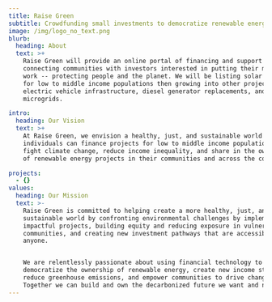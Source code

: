 ```yaml
---
title: Raise Green
subtitle: Crowdfunding small investments to democratize renewable energy ownership
image: /img/logo_no_text.png
blurb:
  heading: About
  text: >+
    Raise Green will provide an online portal of financing and support by
    connecting communities with investors interested in putting their money to
    work -- protecting people and the planet. We will be listing solar projects
    for low to middle income populations then growing into other projects like
    electric vehicle infrastructure, diesel generator replacements, and
    microgrids.

intro:
  heading: Our Vision
  text: >+
    At Raise Green, we envision a healthy, just, and sustainable world where
    individuals can finance projects for low to middle income populations that
    fight climate change, reduce income inequality, and share in the ownership
    of renewable energy projects in their communities and across the country.

projects:
  - {}
values:
  heading: Our Mission
  text: >-
    Raise Green is committed to helping create a more healthy, just, and
    sustainable world by confronting environmental challenges by implementing
    impactful projects, building equity and reducing exposure in vulnerable
    communities, and creating new investment pathways that are accessible to
    anyone.


    We are relentlessly passionate about using financial technology to
    democratize the ownership of renewable energy, create new income streams,
    reduce greenhouse emissions, and empower communities to drive change.
    Together we can build and own the decarbonized future we want and need.
---
```


